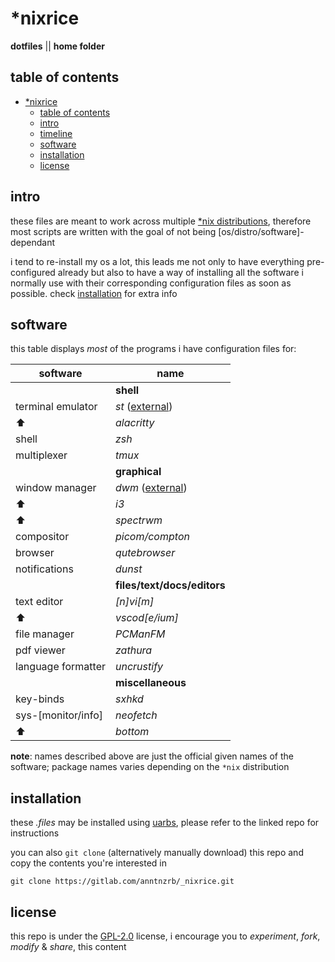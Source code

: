 <!-- markdownlint-disable MD013 MD037 -->

# \*nixrice

**dotfiles** || **home folder**

## table of contents

- [\*nixrice](#nixrice)
  - [table of contents](#table-of-contents)
  - [intro](#intro)
  - [timeline](#timeline)
  - [software](#software)
  - [installation](#installation)
  - [license](#license)

## intro

these files are meant to work across multiple
[\*nix distributions](https://0x0.st/HNfM), therefore most scripts are written
with the goal of not being [os/distro/software]-dependant

i tend to re-install my os a lot, this leads me not only to have everything
pre-configured already but also to have a way of installing all the software
i normally use with their corresponding configuration files as soon as
possible. check [installation](#installation) for extra info

## software

this table displays _most_ of the programs i have configuration files for:

| software           | name                                    |
| ------------------ | --------------------------------------- |
|                    | **shell**                               |
| terminal emulator  | _st_ ([external](https://0x0.st/8b4q))  |
| :arrow_up:         | _alacritty_                             |
| shell              | _zsh_                                   |
| multiplexer        | _tmux_                                  |
|                    | **graphical**                           |
| window manager     | _dwm_ ([external](https://0x0.st/X869)) |
| :arrow_up:         | _i3_                                    |
| :arrow_up:         | _spectrwm_                              |
| compositor         | _picom/compton_                         |
| browser            | _qutebrowser_                           |
| notifications      | _dunst_                                 |
|                    | **files/text/docs/editors**             |
| text editor        | _[n]vi[m]_                              |
| :arrow_up:         | _vscod[e/ium]_                          |
| file manager       | _PCManFM_                               |
| pdf viewer         | _zathura_                               |
| language formatter | _uncrustify_                            |
|                    | **miscellaneous**                       |
| key-binds          | _sxhkd_                                 |
| sys-[monitor/info] | _neofetch_                              |
| :arrow_up:         | _bottom_                                |

**note**: names described above are just the official given names of the
software; package names varies depending on the `*nix` distribution

## installation

these _.files_ may be installed using [uarbs](https://0x0.st/X86L), please
refer to the linked repo for instructions

you can also `git clone` (alternatively manually download) this repo and
copy the contents you're interested in

```console
git clone https://gitlab.com/anntnzrb/_nixrice.git
```

## license

this repo is under the [GPL-2.0](https://0x0.st/HNVH) license, i encourage you
to _experiment_, _fork_, _modify_ & _share_, this content
